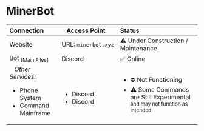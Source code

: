 # MinerBot
|   Connection  |     &nbsp;&nbsp; Access Point &nbsp;&nbsp;     |  Status  |
| :------------ | :-------------------- | :------- |
| Website       |  URL:&nbsp;`minerbot.xyz`    | ⚠ Under Construction / Maintenance |
| Bot <sub>[Main Files]</sub> | Discord | ✅ Online |
| &nbsp;&nbsp;&nbsp;*Other Services:*<br /><ul><li>Phone System</li><li>Command Mainframe</li></ul> | <br /><ul><li>Discord</li><li>Discord</li></ul> | <ul><li>⛔ Not Functioning </li><li>⚠ Some Commands are Still Experimental<sub> and may not function as intended</sub></li></ul>
